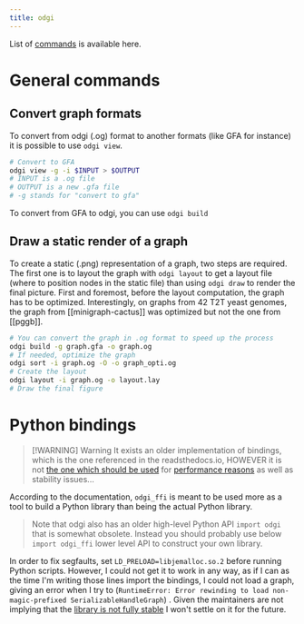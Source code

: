 ```yaml
---
title: odgi
---
```

List of [commands](https://odgi.readthedocs.io/en/latest/rst/commands/odgi.html) is available here.
# General commands
## Convert graph formats

To convert from odgi (.og) format to another formats (like GFA for instance) it is possible to use `odgi view`.

```bash
# Convert to GFA
odgi view -g -i $INPUT > $OUTPUT
# INPUT is a .og file
# OUTPUT is a new .gfa file
# -g stands for "convert to gfa"
```

To convert from GFA to odgi, you can use `odgi build`
## Draw a static render of a graph

To create a static (.png) representation of a graph, two steps are required. The first one is to layout the graph with `odgi layout` to get a layout file (where to position nodes in the static file) than using `odgi draw` to render the final picture.
First and foremost, before the layout computation, the graph has to be optimized. Interestingly, on graphs from 42 T2T yeast genomes, the graph from [[minigraph-cactus]] was optimized but not the one from [[pggb]].

```bash
# You can convert the graph in .og format to speed up the process
odgi build -g graph.gfa -o graph.og
# If needed, optimize the graph
odgi sort -i graph.og -O -o graph_opti.og
# Create the layout
odgi layout -i graph.og -o layout.lay
# Draw the final figure

```


# Python bindings

> [!WARNING] Warning
> It exists an older implementation of bindings, which is the one referenced in the readsthedocs.io, HOWEVER it is not [the one which should be used](https://github.com/pangenome/odgi/blob/master/test/python/odgi_ffi.md) for [performance reasons](https://github.com/pangenome/odgi/blob/master/test/python/odgi_performance.md) as well as stability issues...

According to the documentation, `odgi_ffi` is meant to be used more as a tool to build a Python library than being the actual Python library.

> Note that odgi also has an older high-level Python API `import odgi` that is somewhat obsolete. Instead you should probably use below `import odgi_ffi` lower level API to construct your own library.

In order to fix segfaults, set `LD_PRELOAD=libjemalloc.so.2` before running Python scripts. However, I could not get it to work in any way, as if I can as the time I'm writing those lines import the bindings, I could not load a graph, giving an error when I try to (`RuntimeError: Error rewinding to load non-magic-prefixed SerializableHandleGraph`) . Given the maintainers are not implying that the [library is not fully stable](https://github.com/pangenome/odgi/issues/425#issuecomment-1305566300) I won't settle on it for the future.